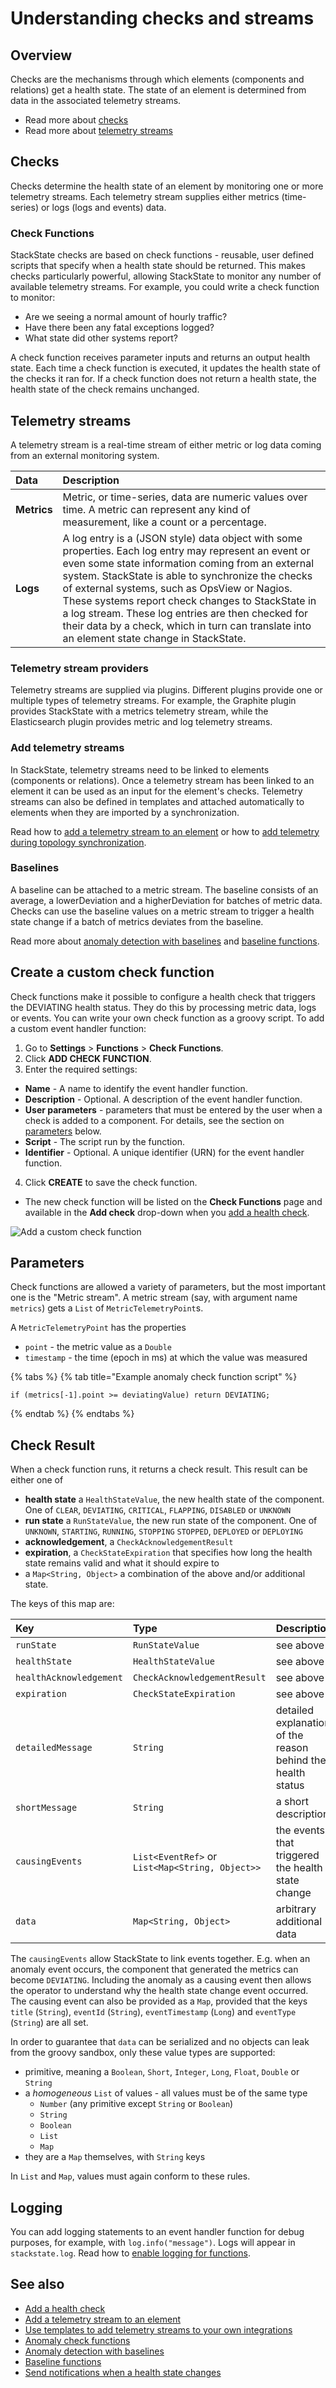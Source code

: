 # Understanding checks and streams

## Overview

Checks are the mechanisms through which elements \(components and relations\) get a health state. The state of an element is determined from data in the associated telemetry streams.

* Read more about [checks](checks_and_streams.md#checks)
* Read more about [telemetry streams](checks_and_streams.md#telemetry-streams)

## Checks

Checks determine the health state of an element by monitoring one or more telemetry streams. Each telemetry stream supplies either metrics \(time-series\) or logs \(logs and events\) data.

### Check Functions

StackState checks are based on check functions - reusable, user defined scripts that specify when a health state should be returned. This makes checks particularly powerful, allowing StackState to monitor any number of available telemetry streams. For example, you could write a check function to monitor:

* Are we seeing a normal amount of hourly traffic?
* Have there been any fatal exceptions logged?
* What state did other systems report?

A check function receives parameter inputs and returns an output health state. Each time a check function is executed, it updates the health state of the checks it ran for. If a check function does not return a health state, the health state of the check remains unchanged.

## Telemetry streams

A telemetry stream is a real-time stream of either metric or log data coming from an external monitoring system.

| Data | Description |
| :--- | :--- |
| **Metrics** | Metric, or time-series, data are numeric values over time. A metric can represent any kind of measurement, like a count or a percentage. |
| **Logs** | A log entry is a \(JSON style\) data object with some properties. Each log entry may represent an event or even some state information coming from an external system. StackState is able to synchronize the checks of external systems, such as OpsView or Nagios. These systems report check changes to StackState in a log stream. These log entries are then checked for their data by a check, which in turn can translate into an element state change in StackState. |

### Telemetry stream providers

Telemetry streams are supplied via plugins. Different plugins provide one or multiple types of telemetry streams. For example, the Graphite plugin provides StackState with a metrics telemetry stream, while the Elasticsearch plugin provides metric and log telemetry streams.

### Add telemetry streams

In StackState, telemetry streams need to be linked to elements \(components or relations\). Once a telemetry stream has been linked to an element it can be used as an input for the element's checks. Telemetry streams can also be defined in templates and attached automatically to elements when they are imported by a synchronization.

Read how to [add a telemetry stream to an element](../../use/health-state-and-event-notifications/add-telemetry-to-element.md) or how to [add telemetry during topology synchronization](telemetry_synchronized_topology.md).

### Baselines

A baseline can be attached to a metric stream. The baseline consists of an average, a lowerDeviation and a higherDeviation for batches of metric data. Checks can use the baseline values on a metric stream to trigger a health state change if a batch of metrics deviates from the baseline.

Read more about [anomaly detection with baselines](../../use/health-state-and-event-notifications/anomaly-detection-with-baselines.md) and [baseline functions](baseline-functions.md).

## Create a custom check function

Check functions make it possible to configure a health check that triggers the DEVIATING health status.  They do this by processing metric data, logs or events. You can write your own check function as a groovy script. To add a custom event handler function:

1. Go to **Settings** &gt; **Functions** &gt; **Check Functions**.
2. Click **ADD CHECK FUNCTION**.
3. Enter the required settings:
  * **Name** - A name to identify the event handler function.
  * **Description** - Optional. A description of the event handler function.
  * **User parameters** - parameters that must be entered by the user when a check is added to a component. For details, see the section on [parameters](checks_and_streams.md#parameters) below.
  * **Script** - The script run by the function.
  * **Identifier** - Optional. A unique identifier \(URN\) for the event handler function.
4. Click **CREATE** to save the check function.
  * The new check function will be listed on the **Check Functions** page and available in the **Add check** drop-down when you [add a health check](../../use/health-state-and-event-notifications/add-a-health-check.md#add-a-health-check-to-an-element).

![Add a custom check function](../../.gitbook/assets/add-check-function.png)

## Parameters

Check functions are allowed a variety of parameters, but the most important one is the "Metric stream".  A metric stream (say, with argument name `metrics`) gets a `List` of `MetricTelemetryPoint`s.

A `MetricTelemetryPoint` has the properties
* `point` - the metric value as a `Double`
* `timestamp` - the time \(epoch in ms\) at which the value was measured

{% tabs %}
{% tab title="Example anomaly check function script" %}
```text
if (metrics[-1].point >= deviatingValue) return DEVIATING;
```
{% endtab %}
{% endtabs %}

## Check Result

When a check function runs, it returns a check result.  This result can be either one of
* **health state** a `HealthStateValue`, the new health state of the component.  One of `CLEAR`, `DEVIATING`, `CRITICAL`, `FLAPPING`, `DISABLED` or `UNKNOWN`
* **run state** a `RunStateValue`, the new run state of the component.  One of `UNKNOWN`, `STARTING`, `RUNNING`, `STOPPING` `STOPPED`, `DEPLOYED` or `DEPLOYING`
* **acknowledgement**, a `CheckAcknowledgementResult`
* **expiration**, a `CheckStateExpiration` that specifies how long the health state remains valid and what it should expire to
* a `Map<String, Object>` a combination of the above and/or additional state.
  
The keys of this map are:

| Key | Type | Description |
| :--- | :--- | :--- |
|`runState` |`RunStateValue`|see above|
|`healthState` |`HealthStateValue`|see above|
|`healthAcknowledgement` |`CheckAcknowledgementResult`|see above|
|`expiration` |`CheckStateExpiration`|see above|
|`detailedMessage` |`String`|detailed explanation of the reason behind the health status|
|`shortMessage` |`String`|a short description|
|`causingEvents` |`List<EventRef>` or `List<Map<String, Object>>`|the events that triggered the health state change|
|`data`|`Map<String, Object>`|arbitrary additional data|

The `causingEvents` allow StackState to link events together.  E.g. when an anomaly event occurs, the component that generated the metrics can become `DEVIATING`.  Including the anomaly as a causing event then allows the operator to understand why the health state change event occurred.  The causing event can also be provided as a `Map`, provided that the keys `title` (`String`), `eventId` (`String`), `eventTimestamp` (`Long`) and `eventType` (`String`) are all set.

In order to guarantee that `data` can be serialized and no objects can leak from the groovy sandbox, only these value types are supported:
* primitive, meaning a `Boolean`, `Short`, `Integer`, `Long`, `Float`, `Double` or `String`
* a _homogeneous_ `List` of values - all values must be of the same type
  - `Number` (any primitive except `String` or `Boolean`)
  - `String`
  - `Boolean`
  - `List`
  - `Map`
* they are a `Map` themselves, with `String` keys 

In `List` and `Map`, values must again conform to these rules.

## Logging

You can add logging statements to an event handler function for debug purposes, for example, with `log.info("message")`. Logs will appear in `stackstate.log`. Read how to [enable logging for functions](../logging/enable-logging.md).

## See also

* [Add a health check](../../use/health-state-and-event-notifications/add-a-health-check.md)
* [Add a telemetry stream to an element](../../use/health-state-and-event-notifications/add-telemetry-to-element.md)
* [Use templates to add telemetry streams to your own integrations](telemetry_synchronized_topology.md)
* [Anomaly check functions](../../develop/developer-guides/anomaly-check-functions.md)
* [Anomaly detection with baselines](../../use/health-state-and-event-notifications/anomaly-detection-with-baselines.md)
* [Baseline functions](baseline-functions.md)
* [Send notifications when a health state changes](../../use/health-state-and-event-notifications/send-event-notifications.md)

